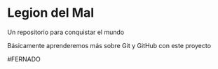 # Legion del Mal
Un repositorio para conquistar el mundo

Básicamente aprenderemos más sobre Git y GitHub con este proyecto

#FERNADO